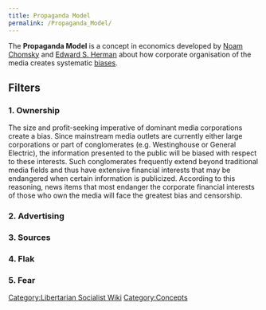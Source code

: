 ```yaml
---
title: Propaganda Model
permalink: /Propaganda_Model/
---
```


The **Propaganda Model** is a concept in economics developed by [Noam
Chomsky](Noam_Chomsky "wikilink") and [Edward S.
Herman](Edward_S._Herman "wikilink") about how corporate organisation of
the media creates systematic [biases](Media_Bias "wikilink").

## Filters

### 1. Ownership

The size and profit-seeking imperative of dominant media corporations
create a bias. Since mainstream media outlets are currently either large
corporations or part of conglomerates (e.g. Westinghouse or General
Electric), the information presented to the public will be biased with
respect to these interests. Such conglomerates frequently extend beyond
traditional media fields and thus have extensive financial interests
that may be endangered when certain information is publicized. According
to this reasoning, news items that most endanger the corporate financial
interests of those who own the media will face the greatest bias and
censorship.

### 2. Advertising

### 3. Sources

### 4. Flak

### 5. Fear

[Category:Libertarian Socialist
Wiki](Category:Libertarian_Socialist_Wiki "wikilink")
[Category:Concepts](Category:Concepts "wikilink")